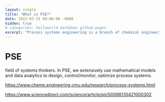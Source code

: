 ```yaml
---
layout: single
title: "What is PSE?"
date: 2022-03-31 09:00:00 -0000
hidden: true
# categories: helloworld markdown github-pages
excerpt: "Process systems engineering is a branch of chemical engineering."
---
```


# PSE
field of systems thinkers. In PSE, we extensively use mathematical models and data analytics to design, control/monitor, optimize process systems. 

https://www.cheme.engineering.cmu.edu/research/process-systems.html

https://www.sciencedirect.com/science/article/pii/S0098135421000302

